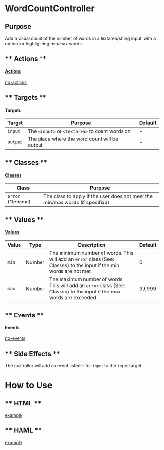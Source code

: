 # WordCountController

## Purpose

Add a visual count of the number of words in a textarea/string input, with a option for highlighting min/max words.

<!-- tabs:start -->

## ** Actions **

#### [Actions](https://stimulus.hotwire.dev/reference/actions)

[no-actions](../_partials/no-actions.md ':include')

## ** Targets **

#### [Targets](https://stimulus.hotwire.dev/reference/targets)

| Target | Purpose | Default |
| --- | --- | --- |
| `input` | The `<input>` or `<textarea>` to count words on | - |
| `output` | The place where the word count will be output | - |

## ** Classes **

#### [Classes](https://stimulus.hotwire.dev/reference/classes)

| Class | Purpose |
| --- | --- |
| `error` (Optional) | The class to apply if the user does not meet the min/max words (if specified) |

## ** Values **

#### [Values](https://stimulus.hotwire.dev/reference/values)

| Value | Type | Description | Default |
| --- | --- | --- | --- |
| `min` | Number | The minimum number of words. This will add an `error` class (See: Classes) to the input if the min words are not met | 0 |
| `max` | Number | The maximum number of words. This will add an `error` class (See: Classes) to the input if the max words are exceeded | 99,999 |

## ** Events **

#### Events

[no-events](../_partials/no-events.md ':include')

## ** Side Effects **

The controller will add an event listener for `input` to the `input` target.

<!-- tabs:end -->

# How to Use

<!-- tabs:start -->
## ** HTML **
[example](../examples/word_count_controller.html ':include :type=code')
## ** HAML **
[example](../examples/word_count_controller.haml ':include :type=code')
<!-- tabs:end -->
